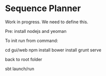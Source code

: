 Sequence Planner
=====

Work in progress. We need to define this.

Pre:
 install nodejs and yeoman

To init run from command:

cd gui/web
npm install
bower install
grunt serve

back to root folder

sbt
launch/run



